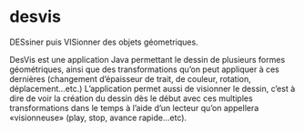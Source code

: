# desvis
DESsiner puis VISionner des objets géometriques.

DesVis est une application Java permettant le dessin de plusieurs formes géométriques, ainsi que des transformations qu’on peut appliquer à ces dernières (changement d’épaisseur de trait, de couleur, rotation, déplacement…etc.)
L’application permet aussi de visionner le dessin, c’est à dire de voir la création du dessin dès le début avec ces multiples transformations dans le temps à l’aide d’un lecteur qu’on appellera «visionneuse» (play, stop, avance rapide...etc).

